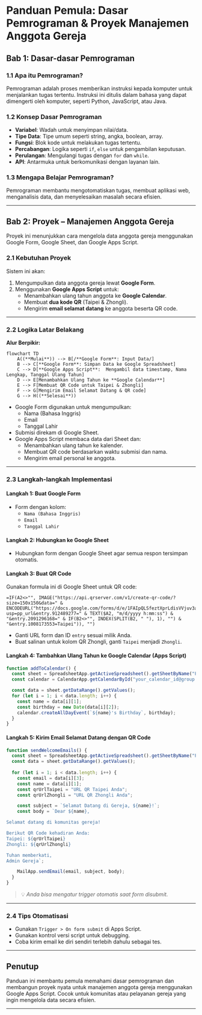 # Panduan Pemula: Dasar Pemrograman & Proyek Manajemen Anggota Gereja

## Bab 1: Dasar-dasar Pemrograman

### 1.1 Apa itu Pemrograman?

Pemrograman adalah proses memberikan instruksi kepada komputer untuk menjalankan tugas tertentu. Instruksi ini ditulis dalam bahasa yang dapat dimengerti oleh komputer, seperti Python, JavaScript, atau Java.

### 1.2 Konsep Dasar Pemrograman

- **Variabel**: Wadah untuk menyimpan nilai/data.
- **Tipe Data**: Tipe umum seperti string, angka, boolean, array.
- **Fungsi**: Blok kode untuk melakukan tugas tertentu.
- **Percabangan**: Logika seperti `if`, `else` untuk pengambilan keputusan.
- **Perulangan**: Mengulangi tugas dengan `for` dan `while`.
- **API**: Antarmuka untuk berkomunikasi dengan layanan lain.

### 1.3 Mengapa Belajar Pemrograman?

Pemrograman membantu mengotomatiskan tugas, membuat aplikasi web, menganalisis data, dan menyelesaikan masalah secara efisien.

---

## Bab 2: Proyek – Manajemen Anggota Gereja

Proyek ini menunjukkan cara mengelola data anggota gereja menggunakan Google Form, Google Sheet, dan Google Apps Script.

### 2.1 Kebutuhan Proyek

Sistem ini akan:

1. Mengumpulkan data anggota gereja lewat **Google Form**.
2. Menggunakan **Google Apps Script** untuk:
   - Menambahkan ulang tahun anggota ke **Google Calendar**.
   - Membuat **dua kode QR** (Taipei & Zhongli).
   - Mengirim **email selamat datang** ke anggota beserta QR code.

---

### 2.2 Logika Latar Belakang

**Alur Berpikir:**

```mermaid
flowchart TD
    A((**Mulai**)) --> B[/**Google Form**: Input Data/]
    B --> C[**Google Form**: Simpan Data ke Google Spreadsheet]
    C --> D[**Google Apps Script**:  Mengambil data timestamp, Nama Lengkap, Tanggal Ulang Tahun]
    D --> E[Menambahkan Ulang Tahun ke **Google Calendar**]
    E --> F[Membuat QR Code untuk Taipei & Zhongli]
    F --> G[Mengirim Email Selamat Datang & QR code]
    G --> H((**Selesai**))
```

- Google Form digunakan untuk mengumpulkan:
  - Nama (Bahasa Inggris)
  - Email
  - Tanggal Lahir
- Submisi direkam di Google Sheet.
- Google Apps Script membaca data dari Sheet dan:
  - Menambahkan ulang tahun ke kalender.
  - Membuat QR code berdasarkan waktu submisi dan nama.
  - Mengirim email personal ke anggota.

---

### 2.3 Langkah-langkah Implementasi

#### Langkah 1: Buat Google Form

- Form dengan kolom:
  - `Nama (Bahasa Inggris)`
  - `Email`
  - `Tanggal Lahir`

#### Langkah 2: Hubungkan ke Google Sheet

- Hubungkan form dengan Google Sheet agar semua respon tersimpan otomatis.

#### Langkah 3: Buat QR Code

Gunakan formula ini di Google Sheet untuk QR code:

```excel
=IF(A2<>"", IMAGE("https://api.qrserver.com/v1/create-qr-code/?size=150x150&data=" & ENCODEURL("https://docs.google.com/forms/d/e/1FAIpQLSfeztXprLdisVVjuv3aJra16_MWE2W4IRRAFdu6ygmfRGgoJA/viewform?usp=pp_url&entry.912489277=" & TEXT($A2, "m/d/yyyy h:mm:ss") & "&entry.2091296168=" & IF(B2<>"", INDEX(SPLIT(B2, " "), 1), "") & "&entry.1008173553=Taipei")), "")
```

- Ganti URL form dan ID `entry` sesuai milik Anda.
- Buat salinan untuk kolom QR Zhongli, ganti `Taipei` menjadi `Zhongli`.

#### Langkah 4: Tambahkan Ulang Tahun ke Google Calendar (Apps Script)

```javascript
function addToCalendar() {
  const sheet = SpreadsheetApp.getActiveSpreadsheet().getSheetByName("Form Responses 1");
  const calendar = CalendarApp.getCalendarById("your_calendar_id@group.calendar.google.com");

  const data = sheet.getDataRange().getValues();
  for (let i = 1; i < data.length; i++) {
    const name = data[i][1];
    const birthday = new Date(data[i][2]);
    calendar.createAllDayEvent(`${name}'s Birthday`, birthday);
  }
}
```

#### Langkah 5: Kirim Email Selamat Datang dengan QR Code

```javascript
function sendWelcomeEmails() {
  const sheet = SpreadsheetApp.getActiveSpreadsheet().getSheetByName("Form Responses 1");
  const data = sheet.getDataRange().getValues();
  
  for (let i = 1; i < data.length; i++) {
    const email = data[i][3];
    const name = data[i][1];
    const qrUrlTaipei = "URL QR Taipei Anda";
    const qrUrlZhongli = "URL QR Zhongli Anda";

    const subject = `Selamat Datang di Gereja, ${name}!`;
    const body = `Dear ${name},

Selamat datang di komunitas gereja!

Berikut QR Code kehadiran Anda:
Taipei: ${qrUrlTaipei}
Zhongli: ${qrUrlZhongli}

Tuhan memberkati,
Admin Gereja`;

    MailApp.sendEmail(email, subject, body);
  }
}
```

> 💡 _Anda bisa mengatur trigger otomatis saat form disubmit._

---

### 2.4 Tips Otomatisasi

- Gunakan `Trigger > On form submit` di Apps Script.
- Gunakan kontrol versi script untuk debugging.
- Coba kirim email ke diri sendiri terlebih dahulu sebagai tes.

---

## Penutup

Panduan ini membantu pemula memahami dasar pemrograman dan membangun proyek nyata untuk manajemen anggota gereja menggunakan Google Apps Script. Cocok untuk komunitas atau pelayanan gereja yang ingin mengelola data secara efisien.

---
